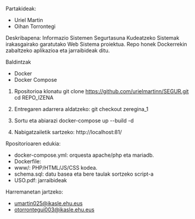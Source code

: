 Partakideak:
- Uriel Martin
- Oihan Torrontegi

Deskribapena:
Informazio Sistemen Segurtasuna Kudeatzeko Sistemak irakasgairako garatutako 
Web Sistema proiektua. Repo honek Dockerrekin zabaltzeko aplikazioa eta 
jarraibideak ditu.

Baldintzak
- Docker
- Docker Compose


1. Rpositorioa klonatu
   git clone https://github.com/urielmartinn/SEGUR.git
   cd REPO_IZENA

2. Entregaren adarrera aldatzeko:
   git checkout zeregina_1

3. Sortu eta abiarazi
   docker-compose up --build -d

4. Nabigatzailetik sartzeko:
   http://localhost:81/

Rpositorioaren edukia: 
- docker-compose.yml: orquesta apache/php eta mariadb.
- Dockerfile:
- www/: PHP/HTML/JS/CSS kodea.
- schema.sql: datu basea eta bere taulak sortzeko script-a
- USO.pdf: jarraibideak 

Harremanetan jartzeko:
- umartin025@ikasle.ehu.eus
- otorrontegui003@ikasle.ehu.eus
